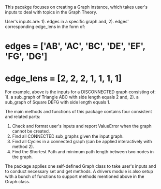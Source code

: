 This pacakge focuses on creating a Graph instance, which takes user's inputs to deal with topics in the Graph Theory.

User's inputs are: 
  1). edges in a specific graph and, 
  2). edges' corresponding edge_lens in the form of: 
  
  # edges = ['AB', 'AC', 'BC', 'DE', 'EF', 'FG', 'DG']
  # edge_lens = [2, 2, 2, 1, 1, 1, 1]
For example, above is the inputs for a DISCONNECTED graph consisting of:
  1). a sub_graph of Triangle ABC with side length equals 2 and, 
  2). a sub_graph of Square DEFG with side length equals 1.
  
The main methods and functions of this package contains four consistent and related parts: 
  1) Check and format user's inputs and report ValueError when the graph cannot be created.
  2) Find all CONNECTED sub_graphs given the input graph.
  3) Find all Cycles in a connected graph (can be applied interactively with method 2).
  4) Find the Shortest Path and minimum path length between two nodes in the graph.

The package applies one self-defined Graph class to take user's inputs and to conduct necessary set and get methods.
A drivers module is also setup with a bunch of functions to support methods mentioned above in the Graph class.
